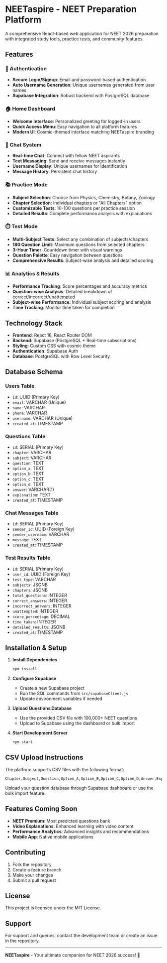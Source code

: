 # NEETaspire - NEET Preparation Platform

A comprehensive React-based web application for NEET 2026 preparation with integrated study tools, practice tests, and community features.

## Features

### 🔐 Authentication
- **Secure Login/Signup**: Email and password-based authentication
- **Auto Username Generation**: Unique usernames generated from user names
- **Supabase Integration**: Robust backend with PostgreSQL database

### 🏠 Home Dashboard  
- **Welcome Interface**: Personalized greeting for logged-in users
- **Quick Access Menu**: Easy navigation to all platform features
- **Modern UI**: Cosmic-themed interface matching NEETaspire branding

### 💬 Chat System
- **Real-time Chat**: Connect with fellow NEET aspirants
- **Text Messaging**: Send and receive messages instantly
- **Username Display**: Unique usernames for identification
- **Message History**: Persistent chat history

### 📚 Practice Mode
- **Subject Selection**: Choose from Physics, Chemistry, Botany, Zoology
- **Chapter Selection**: Individual chapters or "All Chapters" option
- **Customizable Tests**: 10-100 questions per practice session
- **Detailed Results**: Complete performance analysis with explanations

### ⏱️ Test Mode
- **Multi-Subject Tests**: Select any combination of subjects/chapters
- **180 Question Limit**: Maximum questions from selected chapters
- **3-Hour Timer**: Countdown timer with visual warnings
- **Question Palette**: Easy navigation between questions
- **Comprehensive Results**: Subject-wise analysis and detailed scoring

### 📊 Analytics & Results
- **Performance Tracking**: Score percentages and accuracy metrics
- **Question-wise Analysis**: Detailed breakdown of correct/incorrect/unattempted
- **Subject-wise Performance**: Individual subject scoring and analysis
- **Time Tracking**: Monitor time taken for completion

## Technology Stack

- **Frontend**: React 18, React Router DOM
- **Backend**: Supabase (PostgreSQL + Real-time subscriptions)
- **Styling**: Custom CSS with cosmic theme
- **Authentication**: Supabase Auth
- **Database**: PostgreSQL with Row Level Security

## Database Schema

### Users Table
- `id`: UUID (Primary Key)
- `email`: VARCHAR (Unique)
- `name`: VARCHAR
- `phone`: VARCHAR
- `username`: VARCHAR (Unique)
- `created_at`: TIMESTAMP

### Questions Table
- `id`: SERIAL (Primary Key)
- `chapter`: VARCHAR
- `subject`: VARCHAR
- `question`: TEXT
- `option_a`: TEXT
- `option_b`: TEXT
- `option_c`: TEXT
- `option_d`: TEXT
- `answer`: VARCHAR(1)
- `explanation`: TEXT
- `created_at`: TIMESTAMP

### Chat Messages Table
- `id`: SERIAL (Primary Key)
- `sender_id`: UUID (Foreign Key)
- `sender_username`: VARCHAR
- `message`: TEXT
- `created_at`: TIMESTAMP

### Test Results Table
- `id`: SERIAL (Primary Key)
- `user_id`: UUID (Foreign Key)
- `test_type`: VARCHAR
- `subjects`: JSONB
- `chapters`: JSONB
- `total_questions`: INTEGER
- `correct_answers`: INTEGER
- `incorrect_answers`: INTEGER
- `unattempted`: INTEGER
- `score_percentage`: DECIMAL
- `time_taken`: INTEGER
- `detailed_results`: JSONB
- `created_at`: TIMESTAMP

## Installation & Setup

1. **Install Dependencies**
   ```bash
   npm install
   ```

2. **Configure Supabase**
   - Create a new Supabase project
   - Run the SQL commands from `src/supabaseClient.js`
   - Update environment variables if needed

3. **Upload Questions Database**
   - Use the provided CSV file with 100,000+ NEET questions
   - Upload to Supabase using the dashboard or bulk import

4. **Start Development Server**
   ```bash
   npm start
   ```

## CSV Upload Instructions

The platform supports CSV files with the following format:
```
Chapter,Subject,Question,Option_A,Option_B,Option_C,Option_D,Answer,Explanation
```

Upload your question database through Supabase dashboard or use the bulk import feature.

## Features Coming Soon

- **NEET Premium**: Most predicted questions bank
- **Video Explanations**: Enhanced learning with video content
- **Performance Analytics**: Advanced insights and recommendations
- **Mobile App**: Native mobile applications

## Contributing

1. Fork the repository
2. Create a feature branch
3. Make your changes
4. Submit a pull request

## License

This project is licensed under the MIT License.

## Support

For support and queries, contact the development team or create an issue in the repository.

---

**NEETaspire** - Your ultimate companion for NEET 2026 success! 🚀
